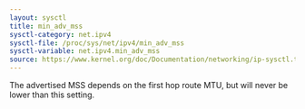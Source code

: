 ```yaml
---
layout: sysctl
title: min_adv_mss
sysctl-category: net.ipv4
sysctl-file: /proc/sys/net/ipv4/min_adv_mss
sysctl-variable: net.ipv4.min_adv_mss
source: https://www.kernel.org/doc/Documentation/networking/ip-sysctl.txt
---
```

The advertised MSS depends on the first hop route MTU, but will
never be lower than this setting.

